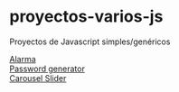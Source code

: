 # proyectos-varios-js
<p>Proyectos de Javascript simples/genéricos</p>
<a href="https://alexbgh1.github.io/proyectos-varios-js/alarm/">Alarma</a><br>
<a hreF="https://alexbgh1.github.io/proyectos-varios-js/password-generator/">Password generator</a><br>
<a hreF="https://alexbgh1.github.io/proyectos-varios-js/carousel-slider/">Carousel Slider</a>
